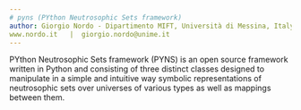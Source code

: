 ```yaml
---
# pyns (PYthon Neutrosophic Sets framework)
author: Giorgio Nordo - Dipartimento MIFT, Università di Messina, Italy
www.nordo.it   |  giorgio.nordo@unime.it 
---
```

PYthon Neutrosophic Sets framework (PYNS) is an open source framework written in Python and consisting of three distinct classes designed to manipulate in a simple and intuitive way symbolic representations of neutrosophic sets over universes of various types as well as mappings between them.
